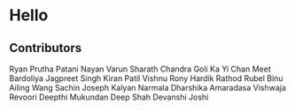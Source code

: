 # Hello

## Contributors


Ryan
Prutha Patani
Nayan
Varun
Sharath Chandra Goli
Ka Yi Chan
Meet Bardoliya
Jagpreet Singh
Kiran Patil
Vishnu
Rony
Hardik Rathod
Rubel Binu
Ailing Wang
Sachin Joseph
Kalyan Narmala
Dharshika Amaradasa
Vishwaja Revoori
Deepthi Mukundan
Deep Shah
Devanshi Joshi 
